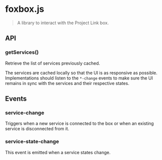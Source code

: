 # foxbox.js

> A library to interact with the Project Link box.

## API

### getServices()

Retrieve the list of services previously cached.

The services are cached locally so that the UI is as responsive as possible.
Implementations should listen to the `*-change` events to make sure the UI
remains in sync with the services and their respective states.

## Events

### service-change

Triggers when a new service is connected to the box or when an existing service
is disconnected from it.

### service-state-change

This event is emitted when a service states change.
